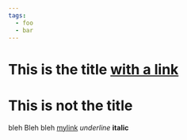 ```yaml
---
tags:
  - foo
  - bar
---
```


# This is the title [with a link](foogbar)

# This is not the title

bleh
Bleh bleh [mylink](bleh.md)
_underline_ __italic__
